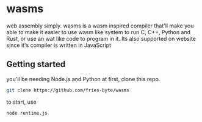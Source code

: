 # wasms
web assembly simply. wasms is a wasm inspired compiler that'll make you able to make it easier to use wasm like system to run C, C++, Python and Rust, or use an wat like code to program in it. Its also supported on website since it's compiler is written in JavaScript

## Getting started

you'll be needing Node.js and Python
at first, clone this repo.

```bash
git clone https://github.com/fries-byte/wasms
```

to start, use

```bash
node runtime.js
```
